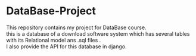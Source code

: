 # DataBase-Project
This repository contains my project for DataBase course.<br/>
this is a database of a download software system which has several tables<br/>
with its Relational model ans .sql files . <br/>
I also provide the API for this database in django. <br/>